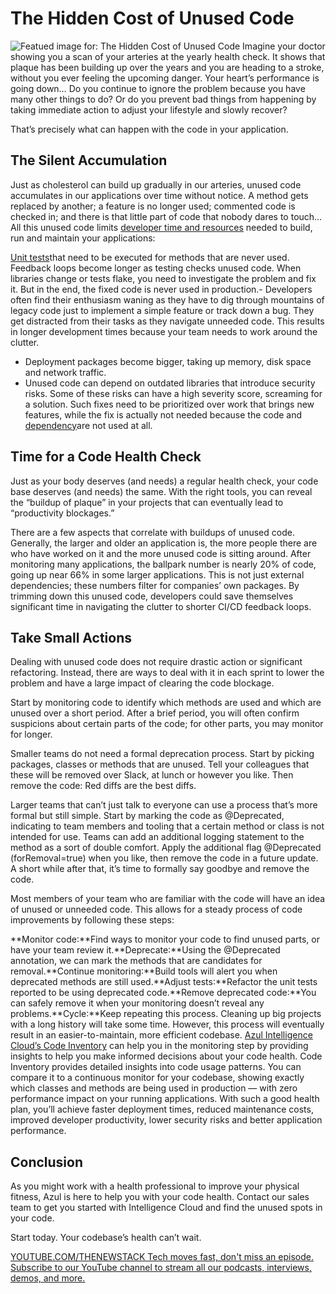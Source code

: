 # The Hidden Cost of Unused Code
![Featued image for: The Hidden Cost of Unused Code](https://cdn.thenewstack.io/media/2024/11/ed293088-xray-1024x576.jpg)
Imagine your doctor showing you a scan of your arteries at the yearly health check. It shows that plaque has been building up over the years and you are heading to a stroke, without you ever feeling the upcoming danger. Your heart’s performance is going down… Do you continue to ignore the problem because you have many other things to do? Or do you prevent bad things from happening by taking immediate action to adjust your lifestyle and slowly recover?

That’s precisely what can happen with the code in your application.

## The Silent Accumulation
Just as cholesterol can build up gradually in our arteries, unused code accumulates in our applications over time without notice. A method gets replaced by another; a feature is no longer used; commented code is checked in; and there is that little part of code that nobody dares to touch… All this unused code limits [developer time and resources](https://thenewstack.io/its-time-to-build-some-empathy-for-developers/) needed to build, run and maintain your applications:

[Unit tests](https://thenewstack.io/expedia-3-tips-for-more-effective-unit-testing/)that need to be executed for methods that are never used. Feedback loops become longer as testing checks unused code. When libraries change or tests flake, you need to investigate the problem and fix it. But in the end, the fixed code is never used in production.- Developers often find their enthusiasm waning as they have to dig through mountains of legacy code just to implement a simple feature or track down a bug. They get distracted from their tasks as they navigate unneeded code. This results in longer development times because your team needs to work around the clutter.
- Deployment packages become bigger, taking up memory, disk space and network traffic.
- Unused code can depend on outdated libraries that introduce security risks. Some of these risks can have a high severity score, screaming for a solution. Such fixes need to be prioritized over work that brings new features, while the fix is actually not needed because the code and
[dependency](https://thenewstack.io/to-reduce-tech-debt-eliminate-dependencies-and-refactoring/)are not used at all.
## Time for a Code Health Check
Just as your body deserves (and needs) a regular health check, your code base deserves (and needs) the same. With the right tools, you can reveal the “buildup of plaque” in your projects that can eventually lead to “productivity blockages.”

There are a few aspects that correlate with buildups of unused code. Generally, the larger and older an application is, the more people there are who have worked on it and the more unused code is sitting around. After monitoring many applications, the ballpark number is nearly 20% of code, going up near 66% in some larger applications. This is not just external dependencies; these numbers filter for companies’ own packages. By trimming down this unused code, developers could save themselves significant time in navigating the clutter to shorter CI/CD feedback loops.

## Take Small Actions
Dealing with unused code does not require drastic action or significant refactoring. Instead, there are ways to deal with it in each sprint to lower the problem and have a large impact of clearing the code blockage.

Start by monitoring code to identify which methods are used and which are unused over a short period. After a brief period, you will often confirm suspicions about certain parts of the code; for other parts, you may monitor for longer.

Smaller teams do not need a formal deprecation process. Start by picking packages, classes or methods that are unused. Tell your colleagues that these will be removed over Slack, at lunch or however you like. Then remove the code: Red diffs are the best diffs.

Larger teams that can’t just talk to everyone can use a process that’s more formal but still simple. Start by marking the code as @Deprecated, indicating to team members and tooling that a certain method or class is not intended for use. Teams can add an additional logging statement to the method as a sort of double comfort. Apply the additional flag @Deprecated (forRemoval=true) when you like, then remove the code in a future update. A short while after that, it’s time to formally say goodbye and remove the code.

Most members of your team who are familiar with the code will have an idea of unused or unneeded code. This allows for a steady process of code improvements by following these steps:

**Monitor code:**Find ways to monitor your code to find unused parts, or have your team review it.**Deprecate:**Using the @Deprecated annotation, we can mark the methods that are candidates for removal.**Continue monitoring:**Build tools will alert you when deprecated methods are still used.**Adjust tests:**Refactor the unit tests reported to be using deprecated code.**Remove deprecated code:**You can safely remove it when your monitoring doesn’t reveal any problems.**Cycle:**Keep repeating this process. Cleaning up big projects with a long history will take some time. However, this process will eventually result in an easier-to-maintain, more efficient codebase.
[Azul Intelligence Cloud’s Code Inventory](https://www.azul.com/products/intelligence-cloud/) can help you in the monitoring step by providing insights to help you make informed decisions about your code health. Code Inventory provides detailed insights into code usage patterns. You can compare it to a continuous monitor for your codebase, showing exactly which classes and methods are being used in production — with zero performance impact on your running applications.
With such a good health plan, you’ll achieve faster deployment times, reduced maintenance costs, improved developer productivity, lower security risks and better application performance.

## Conclusion
As you might work with a health professional to improve your physical fitness, Azul is here to help you with your code health. Contact our sales team to get you started with Intelligence Cloud and find the unused spots in your code.

Start today. Your codebase’s health can’t wait.

[
YOUTUBE.COM/THENEWSTACK
Tech moves fast, don't miss an episode. Subscribe to our YouTube
channel to stream all our podcasts, interviews, demos, and more.
](https://youtube.com/thenewstack?sub_confirmation=1)